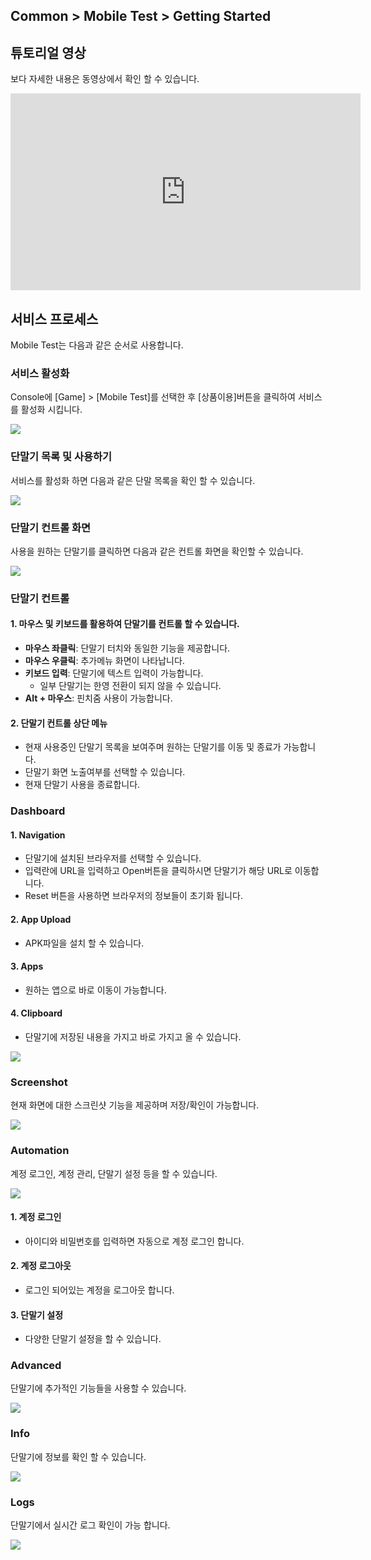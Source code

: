 ## Common > Mobile Test > Getting Started

## 튜토리얼 영상

보다 자세한 내용은 동영상에서 확인 할 수 있습니다.

<iframe width="560" height="315" src="https://www.youtube.com/embed/_AZJDN6ESEQ?wmode=transparent" frameborder="0" allowfullscreen wmode="Opaque"></iframe>

## 서비스 프로세스

Mobile Test는 다음과 같은 순서로 사용합니다.

### 서비스 활성화

Console에 [Game] > [Mobile Test]를 선택한 후 [상품이용]버튼을 클릭하여 서비스를 활성화 시킵니다.

![](http://static.toastoven.net/prod_mobiletest/img_02.png)

### 단말기 목록 및 사용하기

서비스를 활성화 하면 다음과 같은 단말 목록을 확인 할 수 있습니다.

![](http://static.toastoven.net/prod_mobiletest/img_12.png)

### 단말기 컨트롤 화면

사용을 원하는 단말기를 클릭하면 다음과 같은 컨트롤 화면을 확인할 수 있습니다.

![](http://static.toastoven.net/prod_mobiletest/img_13.png)

### 단말기 컨트롤

#### 1\. 마우스 및 키보드를 활용하여 단말기를 컨트롤 할 수 있습니다.

* **마우스 좌클릭**: 단말기 터치와 동일한 기능을 제공합니다.
* **마우스 우클릭**: 추가메뉴 화면이 나타납니다.
* **키보드 입력**: 단말기에 텍스트 입력이 가능합니다.
    * 일부 단말기는 한영 전환이 되지 않을 수 있습니다.
* **Alt + 마우스**: 핀치줌 사용이 가능합니다.

#### 2\. 단말기 컨트롤 상단 메뉴

* 현재 사용중인 단말기 목록을 보여주며 원하는 단말기를 이동 및 종료가 가능합니다.
* 단말기 화면 노출여부를 선택할 수 있습니다.
* 현재 단말기 사용을 종료합니다.

### Dashboard

#### 1\. Navigation

* 단말기에 설치된 브라우저를 선택할 수 있습니다.
* 입력란에 URL을 입력하고 Open버튼을 클릭하시면 단말기가 해당 URL로 이동합니다.
* Reset 버튼을 사용하면 브라우저의 정보들이 초기화 됩니다.

#### 2\. App Upload

* APK파일을 설치 할 수 있습니다.

#### 3\. Apps

* 원하는 앱으로 바로 이동이 가능합니다.

#### 4\. Clipboard

* 단말기에 저장된 내용을 가지고 바로 가지고 올 수 있습니다.

![](http://static.toastoven.net/prod_mobiletest/img_05.png)

### Screenshot

현재 화면에 대한 스크린샷 기능을 제공하며 저장/확인이 가능합니다.

![](http://static.toastoven.net/prod_mobiletest/img_06.png)

### Automation

계정 로그인, 계정 관리, 단말기 설정 등을 할 수 있습니다.

![](http://static.toastoven.net/prod_mobiletest/img_07.png)

#### 1\. 계정 로그인

* 아이디와 비밀번호를 입력하면 자동으로 계정 로그인 합니다.

#### 2\. 계정 로그아웃

* 로그인 되어있는 계정을 로그아웃 합니다.

#### 3\. 단말기 설정

* 다양한 단말기 설정을 할 수 있습니다.

### Advanced

단말기에 추가적인 기능들을 사용할 수 있습니다.

![](http://static.toastoven.net/prod_mobiletest/img_08.png)

### Info

단말기에 정보를 확인 할 수 있습니다.

![](http://static.toastoven.net/prod_mobiletest/img_09.png)

### Logs

단말기에서 실시간 로그 확인이 가능 합니다.

![](http://static.toastoven.net/prod_mobiletest/img_10.png)
